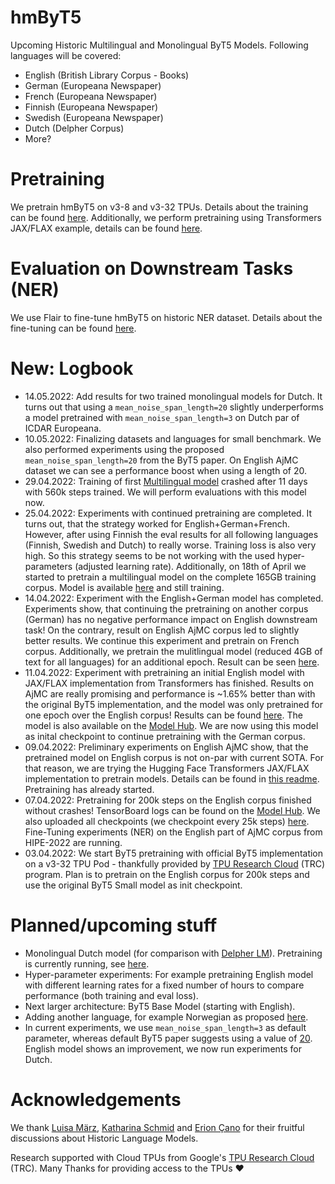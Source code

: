 # hmByT5

Upcoming Historic Multilingual and Monolingual ByT5 Models. Following languages will be covered:

* English (British Library Corpus - Books)
* German (Europeana Newspaper)
* French (Europeana Newspaper)
* Finnish (Europeana Newspaper)
* Swedish (Europeana Newspaper)
* Dutch (Delpher Corpus)
* More?

# Pretraining

We pretrain hmByT5 on v3-8 and v3-32 TPUs. Details about the training can be found [here](hmbyt5/README.md).
Additionally, we perform pretraining using Transformers JAX/FLAX example, details can be found
[here](hmbyt5-flax/README.md).

# Evaluation on Downstream Tasks (NER)

We use Flair to fine-tune hmByT5 on historic NER dataset. Details about the fine-tuning can be found
[here](bench/README.md).

# **New**: Logbook

* 14.05.2022: Add results for two trained monolingual models for Dutch. It turns out that using a `mean_noise_span_length=20`
              slightly underperforms a model pretrained with `mean_noise_span_length=3` on Dutch par of ICDAR Europeana.
* 10.05.2022: Finalizing datasets and languages for small benchmark. We also performed experiments using the proposed
              `mean_noise_span_length=20` from the ByT5 paper. On English AjMC dataset we can see a performance boost
              when using a length of 20.
* 29.04.2022: Training of first [Multilingual model](https://huggingface.co/stefan-it/byt5-small-historic-multilingual-flax)
              crashed after 11 days with 560k steps trained. We will perform evaluations with this model now.
* 25.04.2022: Experiments with continued pretraining are completed. It turns out, that the strategy worked for
              English+German+French. However, after using Finnish the eval results for all following languages (Finnish,
              Swedish and Dutch) to really worse. Training loss is also very high. So this strategy seems to be not
              working with the used hyper-parameters (adjusted learning rate). Additionally, on 18th of April we started
              to pretrain a multilingual model on the complete 165GB training corpus. Model is available
              [here](https://huggingface.co/stefan-it/byt5-small-historic-multilingual-flax) and still training.
* 14.04.2022: Experiment with the English+German model has completed. Experiments show, that continuing the pretraining
              on another corpus (German) has no negative performance impact on English downstream task! On the contrary,
              result on English AjMC corpus led to slightly better results. We continue this experiment and pretrain
              on French corpus. Additionally, we pretrain the mulitlingual model (reduced 4GB of text for all languages)
              for an additional epoch. Result can be seen [here](bench/README.md).
* 11.04.2022: Experiment with pretraining an initial English model with JAX/FLAX implementation from Transformers has
              finished. Results on AjMC are really promising and performance is ~1.65% better than with the original
              ByT5 implementation, and the model was only pretrained for one epoch over the English corpus! Results
              can be found [here](bench/README.md). The model is also available on the [Model Hub](https://huggingface.co/stefan-it/byt5-small-english).
              We are now using this model as inital checkpoint to continue pretraining with the German corpus.
* 09.04.2022: Preliminary experiments on English AjMC show, that the pretrained model on English corpus is not on-par
              with current SOTA. For that reason, we are trying the Hugging Face Transformers JAX/FLAX implementation
              to pretrain models. Details can be found in [this readme](hmbyt5-flax/README.md). Pretraining has already
              started.
* 07.04.2022: Pretraining for 200k steps on the English corpus finished without crashes! TensorBoard logs can be found
              on the [Model Hub](https://huggingface.co/stefan-it/byt5-small-historic-multilingual/tensorboard). We
              also uploaded all checkpoints (we checkpoint every 25k steps)
              [here](https://huggingface.co/stefan-it/byt5-small-historic-multilingual). Fine-Tuning experiments (NER)
              on the English part of AjMC corpus from HIPE-2022 are running.
* 03.04.2022: We start ByT5 pretraining with official ByT5 implementation on a v3-32 TPU Pod - thankfully provided by
              [TPU Research Cloud](https://sites.research.google/trc/about/) (TRC) program. Plan is to pretrain on the
              English corpus for 200k steps and use the original ByT5 Small model as init checkpoint.

# Planned/upcoming stuff

* Monolingual Dutch model (for comparison with [Delpher LM](https://github.com/stefan-it/delpher-lm)). Pretraining is
  currently running, see [here](https://huggingface.co/stefan-it/byt5-small-historic-dutch).
* Hyper-parameter experiments: For example pretraining English model with different learning rates for a fixed number of
  hours to compare performance (both training and eval loss).
* Next larger architecture: ByT5 Base Model (starting with English).
* Adding another language, for example Norwegian as proposed [here](https://github.com/stefan-it/hmByT5/issues/1).
* In current experiments, we use `mean_noise_span_length=3` as default parameter, whereas default ByT5 paper suggests
  using a value of [20](https://github.com/stefan-it/hmByT5/blob/main/hmbyt5/configs/0_english_operative_config.gin#L17).
  English model shows an improvement, we now run experiments for Dutch.

# Acknowledgements

We thank [Luisa März](https://github.com/LuisaMaerz), [Katharina Schmid](https://github.com/schmika) and
[Erion Çano](https://github.com/erionc) for their fruitful discussions about Historic Language Models.

Research supported with Cloud TPUs from Google's [TPU Research Cloud](https://sites.research.google/trc/about/) (TRC).
Many Thanks for providing access to the TPUs ❤️

